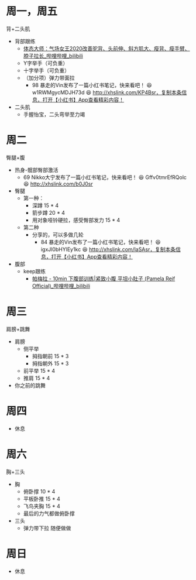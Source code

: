 # 周一，周五

背+二头肌
- 背部跟练
	- [体态大师：气场女王2020改善驼背、头前伸、斜方肌大、瘦背、瘦手臂、脖子拉长_哔哩哔哩_bilibili](https://www.bilibili.com/video/BV1MA411h7A1/?vd_source=350b288895650f5c4be3f44449864058)
	- Y字举手（可负重）
	- 十字举手（可负重）
	- （加分项）弹力带面拉
		- 98 暴走的Vin发布了一篇小红书笔记，快来看吧！ 😆 w1RWMgycMDJH73d 😆 http://xhslink.com/KP4Bsr，复制本条信息，打开【小红书】App查看精彩内容！
- 二头肌
	- 手握怡宝，二头弯举至力竭


# 周二

臀腿+腹
- 热身-髋部臀部激活
	- 69 Nikko大宁发布了一篇小红书笔记，快来看吧！ 😆 Gffv0tmrEfRQolc 😆 http://xhslink.com/b0J0sr
- 臀腿
	- 第一种：
		- 深蹲  15 * 4
		- 箭步蹲 20 * 4
		- 用对象哑铃硬拉，感受臀部发力  15 * 4
	- 第二种
		- 分享的，可以多做几轮
			- 84 暴走的Vin发布了一篇小红书笔记，快来看吧！ 😆 igxJl0bHYlEy1kc 😆 http://xhslink.com/laSAsr，复制本条信息，打开【小红书】App查看精彩内容！
- 腹部
	- keep跟练
		- [帕梅拉 - 10min 下腹部训练|紧致小腹 平坦小肚子 (Pamela Reif Official)_哔哩哔哩_bilibili](https://www.bilibili.com/video/BV1rt4y1k7Wq/?vd_source=350b288895650f5c4be3f44449864058)




# 周三

肩膀+跳舞
- 肩膀
	- 侧平举
		- 拇指朝前 15 * 3
		- 拇指朝外 15 * 3
	- 前平举 15 * 4
	- 推肩 15 * 4
- 你之前的跳舞

# 周四

- 休息
# 周六
胸+三头
- 胸
	- 俯卧撑 10 * 4
	- 平板卧推 15 * 4
	- 飞鸟夹胸 15 * 4
	- 最后的力气都做俯卧撑
- 三头
	- 弹力带下拉 随便做做

# 周日

- 休息